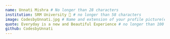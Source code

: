 ```yaml
---
name: Unnati Mishra # No longer than 28 characters
institution: SRM University 🚩 # no longer than 58 characters
image: CodesbyUnnati.jpg # Name and extension of your profile picture(ex. <YOUR-USERNAME>.png) The picture must be squared and 544px on width and height.
quote: Everyday is a new and Beautiful Experience # no longer than 100 characters, avoid using quotes(") to guarantee the format remains the same.
github: CodesbyUnnati
---
```

